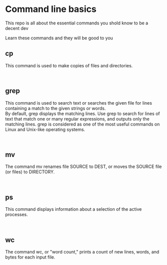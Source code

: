 <h1>Command line basics</h1>
<p>This repo is all about the essential commands you shold know to be a decent dev</p>
<p>Learn these commands and they will be good to you</p>

<h2>cp</h2>
<p>This command is used to make copies of files and directories.</p>
<br>
<h2>grep</h2>
<p>This command is used to search text or searches the given file for lines containing a match to the given strings or words.<br> By default, grep displays the matching lines. Use grep to search for lines of text that match one or many regular expressions, and outputs only the matching lines. grep is considered as one of the most useful commands on Linux and Unix-like operating systems.</p>
<br>
<h2>mv</h2>
<p>The command mv renames file SOURCE to DEST, or moves the SOURCE file (or files) to DIRECTORY.</p>
<br>
<h2>ps</h2>
<p>This command displays information about a selection of the active processes.</p>
<br>
<h2>wc</h2>
<p>The command wc, or "word count," prints a count of new lines, words, and bytes for each input file.</p>